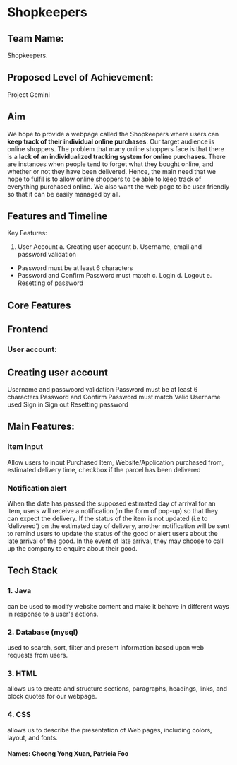 # Shopkeepers
## Team Name:
 
Shopkeepers. 
 
## Proposed Level of Achievement:
 
Project Gemini  
 
## Aim

We hope to provide a webpage called the Shopkeepers where users can **keep track of their individual online purchases**. Our target audience is online shoppers.  The problem that many online shoppers face is that there is a **lack of an individualized tracking system for online purchases**.
There are instances when people tend to forget what they bought online, and whether or not they have been delivered.  Hence, the main need that we hope to fulfil is to allow online shoppers to be able to keep track of everything purchased online.  We also want the web page to be user friendly so that it can be easily managed by all.  


## Features and Timeline
Key Features:
1. User Account 
 a. Creating user account
b. Username, email and password validation
- Password must be at least 6 characters
- Password and Confirm Password must match
c. Login
d. Logout
e. Resetting of password

## Core Features

## Frontend

### User account:
## Creating user account
Username and passwoord validation
Password must be at least 6 characters
Password and Confirm Password must match
Valid Username used
Sign in 
Sign out
Resetting password

## Main Features: 
### Item Input
Allow users to input Purchased Item, Website/Application purchased from, estimated delivery time, checkbox if the parcel has been delivered 
### Notification alert 
When the date has passed the supposed estimated day of arrival for an item, users will receive a notification (in the form of pop-up) so that they can expect the delivery.
If the status of the item is not updated (i.e to ‘delivered’) on the estimated day of delivery, another notification will be sent to remind users to update the status of the good or alert users about the late arrival of the good. In the event of late arrival, they may choose to call up the company to enquire about their good.














## Tech Stack
 
### 1. Java
can be used to modify website content and make it behave in different ways in response to a user's actions.
### 2. Database (mysql)
used to search, sort, filter and present information based upon web requests from users.
### 3. HTML 
allows us to create and structure sections, paragraphs, headings, links, and block quotes for our webpage.
### 4. CSS 
allows us to describe the presentation of Web pages, including colors, layout, and fonts. 



#### Names: Choong Yong Xuan, Patricia Foo

